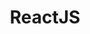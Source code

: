 ---
layout: tag-list
type: tag
title: ReactJS
slug: react
category: devlog
sidebar: true
order: 1
description: >
   Web 개발 및 공부 기록
---
